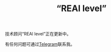 ﻿---
layout: post-ea

group: 技术顾问
title: “REAl level”
meta: REAl level
logo: real_level.svg
order: 3

category: ea

og: img/og-real-level.jpg

lang: cn
ref: real_level
---

技术顾问“REAl level”正在更新中。

有任何问题可通过<a href="https://t.me/chutkoy" target="_blank">Telegram</a>联系我。
